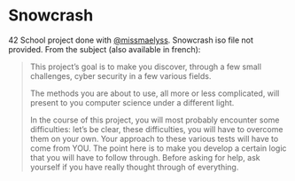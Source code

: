 # Snowcrash
42 School project done with [@missmaelyss](https://github.com/missmaelyss). Snowcrash iso file not provided. From the subject (also available in french):

> This project’s goal is to make you discover, through a few small challenges, cyber security in a few various fields.
>
> The methods you are about to use, all more or less complicated, will present to you computer science under a different light.
>
> In the course of this project, you will most probably encounter some difficulties: let’s be clear, these difficulties, you will have to overcome them on your own. Your approach to these various tests will have to come from YOU. The point here is to make you develop a certain logic that you will have to follow through. Before asking for help, ask yourself if you have really thought through of everything.